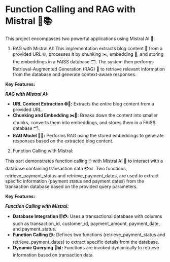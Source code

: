 # Function Calling and RAG with Mistral 🤖📚

This project encompasses two powerful applications using Mistral AI 🤖:

1. RAG with Mistral AI:
This implementation extracts blog content 📝 from a provided URL 🌐, processes it by chunking ✂️, embedding 🔗, and storing the embeddings in a FAISS database 🗂️. The system then performs Retrieval-Augmented Generation (RAG) 📖 to retrieve relevant information from the database and generate context-aware responses.

**Key Features:**

**_RAG with Mistral AI:_**

- **URL Content Extraction 🌐📝:** Extracts the entire blog content from a provided URL.
- **Chunking and Embedding ✂️🔗:** Breaks down the content into smaller chunks, converts them into embeddings, and stores them in a FAISS database 🗂️.
- **RAG Model 📖🤖:** Performs RAG using the stored embeddings to generate responses based on the extracted blog content.

2. Function Calling with Mistral:

This part demonstrates function calling 🖱️ with Mistral AI 🤖 to interact with a database containing transaction data 💳📊. Two functions, retrieve_payment_status and retrieve_payment_dates, are used to extract specific information (payment status and payment dates) from the transaction database based on the provided query parameters.

**Key Features:**

**_Function Calling with Mistral:_**

- **Database Integration 🗄️💳:** Uses a transactional database with columns such as transaction_id, customer_id, payment_amount, payment_date, and payment_status.
- **Function Calling 🖱️📞:** Defines two functions (retrieve_payment_status and retrieve_payment_dates) to extract specific details from the database.
- **Dynamic Querying 🔄📊:** Functions are invoked dynamically to retrieve information based on transaction data.

